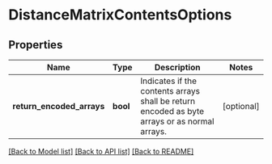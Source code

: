 # DistanceMatrixContentsOptions

## Properties
Name | Type | Description | Notes
------------ | ------------- | ------------- | -------------
**return_encoded_arrays** | **bool** | Indicates if the contents arrays shall be return encoded as byte arrays or as normal arrays. | [optional] 

[[Back to Model list]](../../README.md#documentation-for-models) [[Back to API list]](../../README.md#documentation-for-api-endpoints) [[Back to README]](../../README.md)

